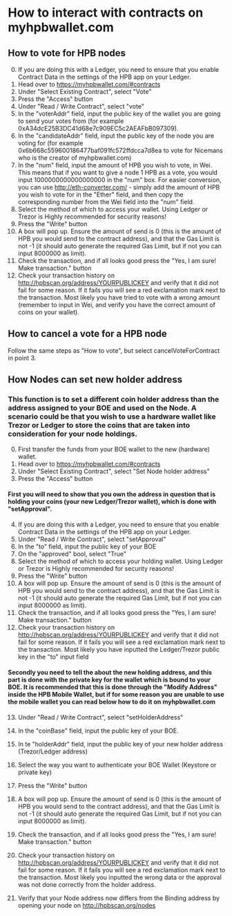 # How to interact with contracts on myhpbwallet.com


## How to vote for HPB nodes
0. If you are doing this with a Ledger, you need to ensure that you enable Contract Data in the settings of the HPB app on your Ledger.
1. Head over to https://myhpbwallet.com/#contracts
2. Under "Select Existing Contract", select "Vote"
3. Press the "Access" button
4. Under "Read / Write Contract", select "vote"
5. In the "voterAddr" field, input the public key of the wallet you are going to send your votes from (for example 0xA34dcE25B3DC41d68e7c909EC5c2AEAFbB097309).
6. In the "candidateAddr" field, input the public key of the node you are voting for (for example 0x6b668c559600186477baf091fc572ffdcca7d8ea to vote for Nicemans who is the creator of myhpbwallet.com)
7. In the "num" field, input the amount of HPB you wish to vote, in Wei. This means that if you want to give a node 1 HPB as a vote, you would input 1000000000000000000 in the "num" box. For easier conversion, you can use http://eth-converter.com/ - simply add the amount of HPB you wish to vote for in the "Ether" field, and then copy the corresponding number from the Wei field into the "num" field.
8. Select the method of which to access your wallet. Using Ledger or Trezor is Highly recommended for security reasons!
9. Press the "Write" button
10. A box will pop up. Ensure the amount of send is 0 (this is the amount of HPB you would send to the contract address), and that the Gas Limit is not -1 (it should auto generate the required Gas Limit, but if not you can input 8000000 as limit).
11. Check the transaction, and if all looks good press the "Yes, I am sure! Make transaction." button
12. Check your transaction history on http://hpbscan.org/address/YOURPUBLICKEY and verify that it did not fail for some reason. If it fails you will see a red exclamation mark next to the transaction. Most likely you have tried to vote with a wrong amount (remember to input in Wei, and verify you have the correct amount of coins on your wallet).


## How to cancel a vote for a HPB node
Follow the same steps as "How to vote", but select cancelVoteForContract in point 3.



## How Nodes can set new holder address
### This function is to set a different coin holder address than the address assigned to your BOE and used on the Node. A  scenario could be that you wish to use a hardware wallet like Trezor or Ledger to store the coins that are taken into consideration for your node holdings.

0. First transfer the funds from your BOE wallet to the new (hardware) wallet.
1. Head over to https://myhpbwallet.com/#contracts
2. Under "Select Existing Contract", select "Set Node holder address"
3. Press the "Access" button


#### First you will need to show that you own the address in question that is holding your coins (your new Ledger/Trezor wallet), which is done with "setApproval".
4. If you are doing this with a Ledger, you need to ensure that you enable Contract Data in the settings of the HPB app on your Ledger.
5. Under "Read / Write Contract", select "setApproval"
6. In the "to" field, input the public key of your BOE
7. On the "approved" bool, select "True"
8. Select the method of which to access your holding wallet. Using Ledger or Trezor is Highly recommended for security reasons!
9. Press the "Write" button
10. A box will pop up. Ensure the amount of send is 0 (this is the amount of HPB you would send to the contract address), and that the Gas Limit is not -1 (it should auto generate the required Gas Limit, but if not you can input 8000000 as limit).
11. Check the transaction, and if all looks good press the "Yes, I am sure! Make transaction." button
12. Check your transaction history on http://hpbscan.org/address/YOURPUBLICKEY and verify that it did not fail for some reason. If it fails you will see a red exclamation mark next to the transaction. Most likely you have inputted the Ledger/Trezor public key in the "to" input field


#### Secondly you need to tell the about the new holding address, and this part is done with the private key for the wallet which is bound to your BOE. It is recommended that this is done through the "Modify Address" inside the HPB Mobile Wallet, but if for some reason you are unable to use the mobile wallet you can read below how to do it on myhpbwallet.com
13. Under "Read / Write Contract", select "setHolderAddress"
14. In the "coinBase" field, input the public key of your BOE.
15. In te "holderAddr" field, input the public key of your new holder address (Trezor/Ledger address)
16. Select the way you want to authenticate your BOE Wallet (Keystore or private key)
17. Press the "Write" button
18. A box will pop up. Ensure the amount of send is 0 (this is the amount of HPB you would send to the contract address), and that the Gas Limit is not -1 (it should auto generate the required Gas Limit, but if not you can input 8000000 as limit).
19. Check the transaction, and if all looks good press the "Yes, I am sure! Make transaction." button
20. Check your transaction history on http://hpbscan.org/address/YOURPUBLICKEY and verify that it did not fail for some reason. If it fails you will see a red exclamation mark next to the transaction. Most likely you inputted the wrong data or the approval was not done correctly from the holder address.

21. Verify that your Node address now differs from the Binding address by opening your node on http://hpbscan.org/nodes
